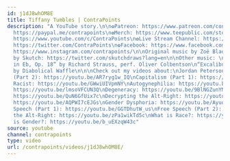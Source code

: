 ```yaml
---
id: j1dJ8whOM8E
title: Tiffany Tumbles | ContraPoints
description: "A YouTube story.\n\n✿Patreon: https://www.patreon.com/contrapoints\n✿Donate:
  https://paypal.me/contrapoints\n✿Merch: https://www.teepublic.com/stores/contrapoints?ref_id=5379&ref_type=aff\n✿Subscribe:
  https://www.youtube.com/c/ContraPoints\n✿Live Stream Channel: https://www.youtube.com/c/ContraPointsLive\n✿Twitter:
  https://twitter.com/ContraPoints\n✿Facebook: https://www.facebook.com/ContraPoints/\n✿Instagram:
  https://www.instagram.com/contrapoints/\n\nOriginal music by Zoë Blade: http://zoeblade.com/\nArt
  by Skutch: https://twitter.com/skutchdraws?lang=en\n\nOther music: \n“Violin Sonata
  in Eb, Op. 18” by Richard Strauss, perf. Oliver Colbentson\n“Excalibur” & “Catalyst”
  by Diabolical Waffle\n\n\nCheck out my videos about:\nJordan Peterson: https://youtu.be/4LqZdkkBDas\nCapitalism
  (Part 2): https://youtu.be/AR7ryg1w_IQ\nCapitalism (Part 1): https://youtu.be/gJW4-cOZt8A\nAmerica—Still
  Racist: https://youtu.be/GWwiUIVpmNY\nAutogynephilia: https://youtu.be/6czRFLs5JQo\nViolence:
  https://youtu.be/lmsoVFCUN3Q\nDegeneracy: https://youtu.be/9BlNGZunYM8\nThe Left:
  https://youtu.be/QuN6GfUix7c\nDecrypting the Alt-Right: https://youtu.be/Sx4BVGPkdzk\nTERFs:
  https://youtu.be/AQPWI7cEJGs\nGender Dysphoria: https://youtu.be/Ayuqizp4fyY\nFree
  Speech (Part 1): https://youtu.be/GGTDhutW_us\nFree Speech (Part 2): https://youtu.be/IBUuBd5VRbY\nDebating
  the Alt-Right: https://youtu.be/zPa1wikTd5c\nWhat is Race?: https://youtu.be/PY3lBKje46E\nWhat
  is Gender?: https://youtu.be/b_uEXzqW43c"
source: youtube
channel: contrapoints
type: video
url: /contrapoints/videos/j1dJ8whOM8E/
---
```

